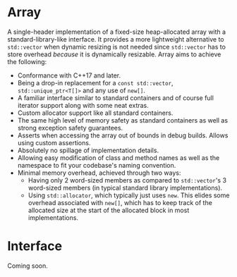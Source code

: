 # Array

A single-header implementation of a fixed-size heap-allocated array with a standard-library-like interface. It provides a more lightweight alternative to ``std::vector`` when dynamic resizing is not needed since ``std::vector`` has to store overhead _because_ it is dynamically resizable. Array aims to achieve the following:

* Conformance with C++17 and later.
* Being a drop-in replacement for a ``const std::vector``, ``std::unique_ptr<T[]>`` and any use of ``new[]``.
* A familiar interface similar to standard containers and of course full iterator support along with some neat extras.
* Custom allocator support like all standard containers.
* The same high level of memory safety as standard containers as well as strong exception safety guarantees.
* Asserts when accessing the array out of bounds in debug builds. Allows using custom assertions.
* Absolutely no spillage of implementation details.
* Allowing easy modification of class and method names as well as the namespace to fit your codebase's naming convention.
* Minimal memory overhead, achieved through two ways:
  * Having only 2 word-sized members as compared to ``std::vector``'s 3 word-sized members (in typical standard library implementations).
  * Using ``std::allocator``, which typically just uses ``new``. This elides some overhead associated with ``new[]``, which has to keep track of the allocated size at the start of the allocated block in most implementations.

# Interface

Coming soon.
